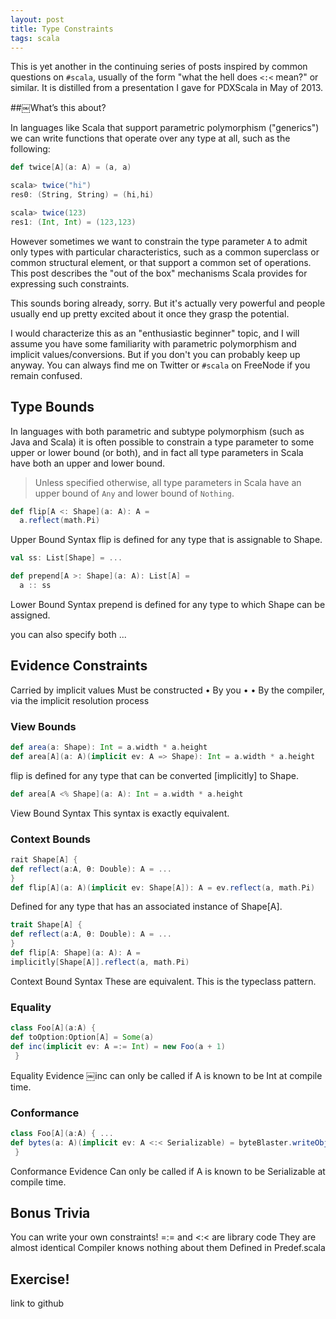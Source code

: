 ```yaml
---
layout: post
title: Type Constraints
tags: scala
---
```


This is yet another in the continuing series of posts inspired by common questions on `#scala`, usually of the form "what the hell does `<:<` mean?" or similar. It is distilled from a presentation I gave for PDXScala in May of 2013.

##￼What’s this about?

In languages like Scala that support parametric polymorphism ("generics") we can write functions that operate over any type at all, such as the following:

```scala
def twice[A](a: A) = (a, a)

scala> twice("hi")
res0: (String, String) = (hi,hi)

scala> twice(123)
res1: (Int, Int) = (123,123)
```

However sometimes we want to constrain the type parameter `A` to admit only types with particular characteristics, such as a common superclass or common structural element, or that support a common set of operations. This post describes the "out of the box" mechanisms Scala provides for expressing such constraints.

This sounds boring already, sorry. But it's actually very powerful and people usually end up pretty excited about it once they grasp the potential.

I would characterize this as an "enthusiastic beginner" topic, and I will assume you have some familiarity with parametric polymorphism and implicit values/conversions. But if you don't you can probably keep up anyway. You can always find me on Twitter or `#scala` on FreeNode if you remain confused.

## Type Bounds

In languages with both parametric and subtype polymorphism (such as Java and Scala) it is often possible to constrain a type parameter to some upper or lower bound (or both), and in fact all type parameters in Scala have both an upper and lower bound.

> Unless specified otherwise, all type parameters in Scala have an upper bound of `Any` and lower bound of `Nothing`.


```scala
def flip[A <: Shape](a: A): A = 
  a.reflect(math.Pi)
```

Upper Bound Syntax
flip is defined for any type that is assignable to Shape.




```scala
val ss: List[Shape] = ...

def prepend[A >: Shape](a: A): List[A] =
  a :: ss
```

Lower Bound Syntax
prepend is defined for any type to which Shape can be assigned.


you can also specify both ...

## Evidence Constraints

Carried by implicit values Must be constructed
•
By you
•
•
By the compiler, via the implicit resolution process

### View Bounds

```scala
def area(a: Shape): Int = a.width * a.height
def area[A](a: A)(implicit ev: A => Shape): Int = a.width * a.height
```

flip is defined for any type that can be converted [implicitly] to Shape.


```scala
def area[A <% Shape](a: A): Int = a.width * a.height
```

View Bound Syntax
This syntax is exactly equivalent.

### Context Bounds

```scala
rait Shape[A] {
def reflect(a:A, θ: Double): A = ...
}
def flip[A](a: A)(implicit ev: Shape[A]): A = ev.reflect(a, math.Pi)
```

Defined for any type that has an associated instance of Shape[A].



```scala
trait Shape[A] {
def reflect(a:A, θ: Double): A = ...
}
def flip[A: Shape](a: A): A =
implicitly[Shape[A]].reflect(a, math.Pi)
```

Context Bound Syntax
These are equivalent. This is the typeclass pattern.


### Equality


```scala
class Foo[A](a:A) {
def toOption:Option[A] = Some(a)
def inc(implicit ev: A =:= Int) = new Foo(a + 1)
￼}
```

Equality Evidence
￼inc can only be called if A is known to be Int at compile time.

### Conformance



```scala
class Foo[A](a:A) { ...
def bytes(a: A)(implicit ev: A <:< Serializable) = byteBlaster.writeObject(a)
￼}
```
Conformance Evidence
Can only be called if A is known to be Serializable at compile time.

## Bonus Trivia

You can write your own constraints!
 =:= and <:< are library code
They are almost identical
Compiler knows nothing about them 
Defined in Predef.scala


## Exercise!

link to github













